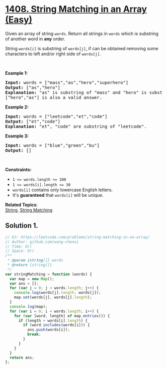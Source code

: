 # [1408. String Matching in an Array (Easy)](https://leetcode.com/problems/string-matching-in-an-array/)

<p>Given an array of string <code>words</code>. Return all strings in <code>words</code> which is substring of another word in <strong>any</strong> order.&nbsp;</p>

<p>String <code>words[i]</code> is substring of <code>words[j]</code>,&nbsp;if&nbsp;can be obtained removing some characters to left and/or right side of <code>words[j]</code>.</p>

<p>&nbsp;</p>
<p><strong>Example 1:</strong></p>

<pre><strong>Input:</strong> words = ["mass","as","hero","superhero"]
<strong>Output:</strong> ["as","hero"]
<strong>Explanation:</strong> "as" is substring of "mass" and "hero" is substring of "superhero".
["hero","as"] is also a valid answer.
</pre>

<p><strong>Example 2:</strong></p>

<pre><strong>Input:</strong> words = ["leetcode","et","code"]
<strong>Output:</strong> ["et","code"]
<strong>Explanation:</strong> "et", "code" are substring of "leetcode".
</pre>

<p><strong>Example 3:</strong></p>

<pre><strong>Input:</strong> words = ["blue","green","bu"]
<strong>Output:</strong> []
</pre>

<p>&nbsp;</p>
<p><strong>Constraints:</strong></p>

<ul>
	<li><code>1 &lt;= words.length &lt;= 100</code></li>
	<li><code>1 &lt;= words[i].length &lt;= 30</code></li>
	<li><code>words[i]</code> contains only lowercase English letters.</li>
	<li>It's <strong>guaranteed</strong>&nbsp;that <code>words[i]</code>&nbsp;will be unique.</li>
</ul>

**Related Topics**:  
[String](https://leetcode.com/tag/string/), [String Matching](https://leetcode.com/tag/string-matching/)

## Solution 1.

```js
// OJ: https://leetcode.com/problems/string-matching-in-an-array/
// Author: github.com/wang-chenxi
// Time: O()
// Space: O()
/**
 * @param {string[]} words
 * @return {string[]}
 */
var stringMatching = function (words) {
  var map = new Map();
  var ans = [];
  for (var j = 0; j < words.length; j++) {
    console.log(words[j].length, words[j]);
    map.set(words[j], words[j].length);
  }
  console.log(map);
  for (var i = 0; i < words.length; i++) {
    for (var [word, length] of map.entries()) {
      if (length > words[i].length) {
        if (word.includes(words[i])) {
          ans.push(words[i]);
          break;
        }
      }
    }
  }
  return ans;
};
```
